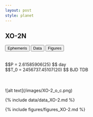 ```yaml
---
layout: post
style: planet
---
```

<script src="../js/planets.js"></script>

## XO-2N

<!-- Tab links -->
<div class="tab">
<button class="tablinks" onclick="openCity(event, 'Ephemeris')">Ephemeris</button>
<button class="tablinks" onclick="openCity(event, 'Data')">Data</button>
<button class="tablinks" onclick="openCity(event, 'Figures')">Figures</button>
</div>

<!-- Tab content -->
<div id="Ephemeris" class="tabcontent" markdown="1">
<br/><br/>
$$P = 2.61585906(25) $$ day <br/>
$$T_0 = 2456737.45107(20) $$ BJD TDB
<br/><br/>
<br/><br/>
![alt text](/images/XO-2_o_c.png)
</div>


<div id="Data" class="tabcontent" markdown="1">

{% include data/data_XO-2.md %}

</div>

<div id="Figures" class="tabcontent" markdown="1">
{% include figures/figures_XO-2.md %}
</div>


<script src="../js/tabs.js"></script>


